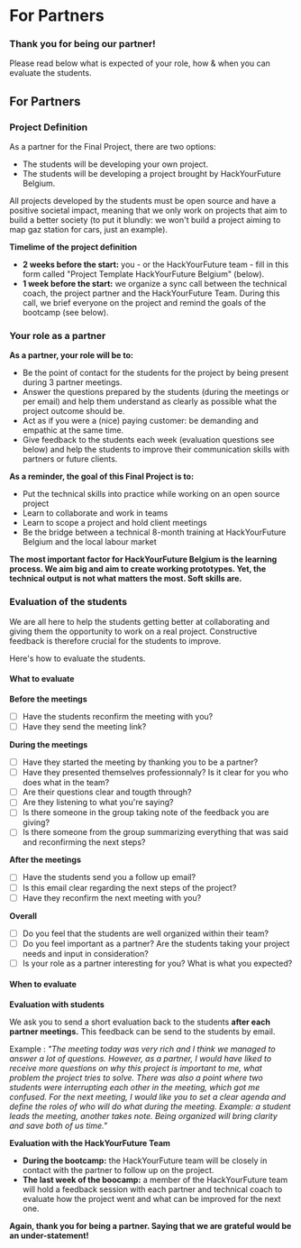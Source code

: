 # For Partners

### Thank you for being our partner!

Please read below what is expected of your role, how & when you can evaluate the students.

## For Partners

### Project Definition

As a partner for the Final Project, there are two options:

* The students will be developing your own project. 
* The students will be developing a project brought by HackYourFuture Belgium.

All projects developed by the students must be open source and have a positive societal impact, meaning that we only work on projects that aim to build a better society \(to put it blundly: we won't build a project aiming to map gaz station for cars, just an example\).

**Timelime of the project definition**

* **2 weeks before the start:** you - or the HackYourFuture team - fill in this form called "Project Template HackYourFuture Belgium" \(below\).
* **1 week before the start:** we organize a sync call between the technical coach, the project partner and the HackYourFuture Team. During this call, we brief everyone on the project and remind the goals of the bootcamp \(see below\).

### Your role as a partner

**As a partner, your role will be to:**

* Be the point of contact for the students for the project by being present during 3 partner meetings.
* Answer the questions prepared by the students \(during the meetings or per email\) and help them understand as clearly as possible what the project outcome should be.
* Act as if you were a \(nice\) paying customer: be demanding and empathic at the same time. 
* Give feedback to the students each week \(evaluation questions see below\) and help the students to improve their communication skills with partners or future clients.

**As a reminder, the goal of this Final Project is to:**

* Put the technical skills into practice while working on an open source project
* Learn to collaborate and work in teams
* Learn to scope a project and hold client meetings
* Be the bridge between a technical 8-month training at HackYourFuture Belgium and the local labour market

**The most important factor for HackYourFuture Belgium is the learning process. We aim big and aim to create working prototypes. Yet, the technical output is not what matters the most. Soft skills are.**

### Evaluation of the students

We are all here to help the students getting better at collaborating and giving them the opportunity to work on a real project. Constructive feedback is therefore crucial for the students to improve.

Here's how to evaluate the students.

#### What to evaluate

**Before the meetings**

* [ ] Have the students reconfirm the meeting with you?
* [ ] Have they send the meeting link?

**During the meetings**

* [ ] Have they started the meeting by thanking you to be a partner? 
* [ ] Have they presented themselves professionnaly? Is it clear for you who does what in the team?
* [ ] Are their questions clear and tougth through?
* [ ] Are they listening to what you're saying? 
* [ ] Is there someone in the group taking note of the feedback you are giving?
* [ ] Is there someone from the group summarizing everything that was said and reconfirming the next steps?

**After the meetings**

* [ ] Have the students send you a follow up email? 
* [ ] Is this email clear regarding the next steps of the project? 
* [ ] Have they reconfirm the next meeting with you? 

**Overall**

* [ ] Do you feel that the students are well organized within their team? 
* [ ] Do you feel important as a partner? Are the students taking your project needs and input in consideration? 
* [ ] Is your role as a partner interesting for you? What is what you expected? 

#### When to evaluate

**Evaluation with students**

We ask you to send a short evaluation back to the students **after each partner meetings.** This feedback can be send to the students by email.

Example : _"The meeting today was very rich and I think we managed to answer a lot of questions. However, as a partner, I would have liked to receive more questions on why this project is important to me, what problem the project tries to solve. There was also a point where two students were interrupting each other in the meeting, which got me confused. For the next meeting, I would like you to set a clear agenda and define the roles of who will do what during the meeting. Example: a student leads the meeting, another takes note. Being organized will bring clarity and save both of us time."_

**Evaluation with the HackYourFuture Team**

* **During the bootcamp:** the HackYourFuture team will be closely in contact with the partner to follow up on the project. 
* **The last week of the boocamp:** a member of the HackYourFuture team will hold a feedback session with each partner and technical coach to evaluate how the project went and what can be improved for the next one.

**Again, thank you for being a partner. Saying that we are grateful would be an under-statement!**

